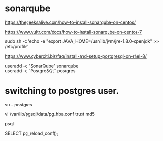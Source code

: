 # sonarqube

https://thegeeksalive.com/how-to-install-sonarqube-on-centos/

https://www.vultr.com/docs/how-to-install-sonarqube-on-centos-7


sudo sh -c 'echo -e "export JAVA_HOME=/usr/lib/jvm/jre-1.8.0-openjdk" >> /etc/profile'


https://www.cyberciti.biz/faq/install-and-setup-postgresql-on-rhel-8/


useradd -c "SonarQube"  sonarqube  
useradd -c "PostgreSQL" postgres  



# switching to postgres user.
su - postgres

vi /var/lib/pgsql/data/pg_hba.conf
trust
md5

psql

SELECT pg_reload_conf();
